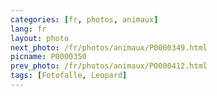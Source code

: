 ```yaml
---
categories: [fr, photos, animaux]
lang: fr
layout: photo
next_photo: /fr/photos/animaux/P0000349.html
picname: P0000350
prev_photo: /fr/photos/animaux/P0000412.html
tags: [Fotofalle, Leopard]
---
```

